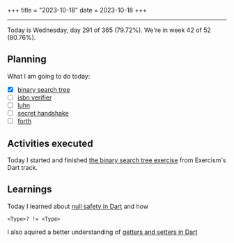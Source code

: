 +++
title = "2023-10-18"
date = 2023-10-18
+++

---

Today is Wednesday, day 291 of 365 (79.72%). We're in week 42 of 52 (80.76%). 

## Planning

What I am going to do today: 

- [x] [binary search tree](https://exercism.org/tracks/dart/exercises/binary-search-tree)
- [ ] [isbn verifier](https://exercism.org/tracks/dart/exercises/isbn-verifier)
- [ ] [luhn](https://exercism.org/tracks/dart/exercises/luhn)
- [ ] [secret handshake](https://exercism.org/tracks/dart/exercises/secret-handshake)
- [ ] [forth](https://exercism.org/tracks/dart/exercises/forth)
## Activities executed

Today I started and finished [the binary search tree exercise](https://github.com/LuCCoelho/Exercism-Solutions/tree/main/dart/binary-search-tree) from Exercism's Dart track.

## Learnings

Today I learned about [null safety in Dart](https://dart.dev/null-safety/understanding-null-safety) and how 
```
<Type>? != <Type>
```

I also aquired a better understanding of [getters and setters in Dart](https://dev.to/newtonmunene_yg/dart-getters-and-setters-1c8f)

